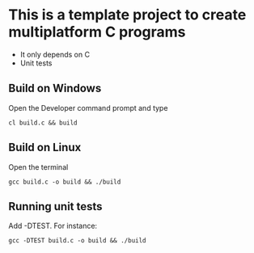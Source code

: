 # This is a template project to create multiplatform C programs

- It only depends on C
- Unit tests

## Build on Windows

Open the Developer command prompt and type
```
cl build.c && build
```
## Build on Linux

Open the terminal
```
gcc build.c -o build && ./build
```

## Running unit tests
Add -DTEST. For instance:

```
gcc -DTEST build.c -o build && ./build
```



